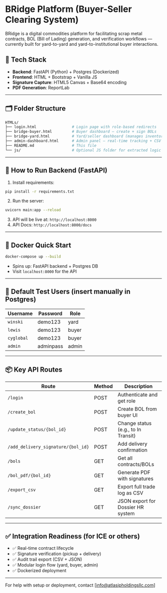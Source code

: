 # BRidge Platform (Buyer-Seller Clearing System)

BRidge is a digital commodities platform for facilitating scrap metal contracts, BOL (Bill of Lading) generation, and verification workflows — currently built for yard-to-yard and yard-to-institutional buyer interactions.

## 🔧 Tech Stack
- **Backend**: FastAPI (Python) + Postgres (Dockerized)
- **Frontend**: HTML + Bootstrap + Vanilla JS
- **Signature Capture**: HTML5 Canvas + Base64 encoding
- **PDF Generation**: ReportLab

---

## 🗂️ Folder Structure

```bash
HTMLs/
├── login.html                # Login page with role-based redirects
├── bridge-buyer.html         # Buyer dashboard — create + sign BOLs
├── bridge-yard.html          # Yard/seller dashboard (manages inventory)
├── admin-dashboard.html      # Admin panel — real-time tracking + CSV export
├── README.md                 # This file
└── js/                       # Optional JS folder for extracted logic
```

---

## 🚀 How to Run Backend (FastAPI)

1. Install requirements:
```bash
pip install -r requirements.txt
```

2. Run the server:
```bash
uvicorn main:app --reload
```

3. API will be live at: `http://localhost:8000`
4. API Docs: `http://localhost:8000/docs`

---

## 🧰 Docker Quick Start
```bash
docker-compose up --build
```
- Spins up: FastAPI backend + Postgres DB
- Visit `localhost:8000` for the API

---

## 🔑 Default Test Users (insert manually in Postgres)
| Username      | Password   | Role   |
|---------------|------------|--------|
| `winski`      | demo123    | yard   |
| `lewis`       | demo123    | buyer  |
| `cyglobal`    | demo123    | buyer  |
| `admin`       | adminpass  | admin  |

---

## 📦 Key API Routes

| Route | Method | Description |
|-------|--------|-------------|
| `/login` | POST | Authenticate and get role |
| `/create_bol` | POST | Create BOL from buyer UI |
| `/update_status/{bol_id}` | POST | Change status (e.g., to In Transit) |
| `/add_delivery_signature/{bol_id}` | POST | Add delivery confirmation |
| `/bols` | GET | Get all contracts/BOLs |
| `/bol_pdf/{bol_id}` | GET | Generate PDF with signatures |
| `/export_csv` | GET | Export full trade log as CSV |
| `/sync_dossier` | GET | JSON export for Dossier HR system |

---

## ✅ Integration Readiness (for ICE or others)
- ✅ Real-time contract lifecycle
- ✅ Signature verification (pickup + delivery)
- ✅ Audit trail export (CSV + JSON)
- ✅ Modular login flow (yard, buyer, admin)
- ✅ Dockerized deployment

---

For help with setup or deployment, contact [info@atlasipholdingsllc.com] 
